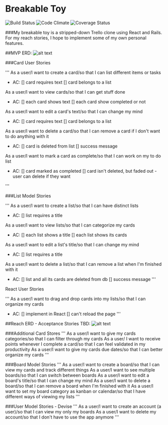 # Breakable Toy
![Build Status](https://codeship.com/projects/02fbb9c0-2f4e-0134-5989-563e54af7ce1/status?branch=master)
![Code Climate](https://codeclimate.com/github/emilyp13/breakable_toy.png)
![Coverage Status](https://coveralls.io/repos/emilyp13/breakable_toy/badge.png)


###My breakable toy is a stripped-down Trello clone using React and Rails. For my reach stories, I hope to implement some of my own personal features.

##MVP ERD:
![alt text](https://github.com/emilyp13/breakable_toy/app/assets/images/mvp_bt.tiff "MVP ERD")

###Card User Stories

'''
As a user/I want to create a card/so that I can list different items or tasks
  - AC:
    [] card requires text
    [] card belongs to a list

As a user/I want to view cards/so that I can get stuff done
  - AC:
    [] each card shows text
    [] each card show completed or not

As a user/I want to edit a card's text/so that I can change my mind
  - AC:
    [] card requires text
    [] card belongs to a list

As a user/I want to delete a card/so that I can remove a card if I don't want to do anything with it
  - AC:
    [] card is deleted from list
    [] success message

As a user/I want to mark a card as complete/so that I can work on my to do list
  - AC:
    [] card marked as completed
    [] card isn't deleted, but faded out - user can delete if they want

'''

###List Model Stories

'''
As a user/I want to create a list/so that I can have distinct lists
  - AC:
    [] list requires a title

As a user/I want to view lists/so that I can categorize my cards
  - AC:
    [] each list shows a title
    [] each list shows its cards

As a user/I want to edit a list's title/so that I can change my mind
  - AC:
    [] list requires a title

As a user/I want to delete a list/so that I can remove a list when I'm finished with it
  - AC:
    [] list and all its cards are deleted from db
    [] success message
'''

React User Stories

'''
As a user/I want to drag and drop cards into my lists/so that I can organize my cards
  - AC:
    [] implement in React
    [] can't reload the page
'''

##Reach ERD - Acceptance Stories TBD:
![alt text](https://github.com/emilyp13/breakable_toy/app/assets/images/reach_bt.tiff "Reach ERD")

###Additional Card Stores
'''
As a user/I want to give my cards categories/so that I can filter through my cards
As a user/ I want to receive points whenever I complete a card/so that I can feel validated in my productivity
As a user/I want to give my cards due dates/so that I can better organize my cards
'''

###Board Model Stories
'''
As a user/I want to create a board/so that I can view my cards and track different things
As a user/I want to see multiple boards/so that I can switch between boards
As a user/I want to edit a board's title/so that I can change my mind
As a user/I want to delete a board/so that I can remove a board when I'm finished with it
As a user/I want to set my board category as kanban or calendar/so that I have different ways of viewing my lists
'''

###User Model Stories - Devise
'''
As a user/I want to create an account (a user)/so that I can view my only my boards
As a user/I want to delete my account/so that I don't have to use the app anymore
'''
